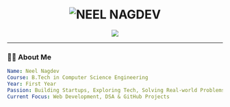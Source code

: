 
<!-- Profile README for NEEL NAGDEV -->

<h1 align="center">
  <img src="https://capsule-render.vercel.app/api?type=waving&color=0:000000,100:000000&height=200&section=header&text=NEEL%20NAGDEV&fontSize=50&fontColor=ffffff&fontAlignY=40" alt="NEEL NAGDEV" />
</h1>

<div align="center">
  <img src="https://readme-typing-svg.herokuapp.com?font=Fira+Code&weight=600&size=24&pause=1000&color=FFFFFF&center=true&vCenter=true&multiline=true&width=600&height=100&lines=Hey+there!+I'm+Neel+%F0%9F%91%8B;1st+Year+B.Tech+CSE+Student;Tech+Enthusiast+%F0%9F%9A%80;Aspiring+Startup+Founder+%F0%9F%92%BC" />
</div>

---

### 🧑‍💻 About Me

```yaml
Name: Neel Nagdev
Course: B.Tech in Computer Science Engineering
Year: First Year
Passion: Building Startups, Exploring Tech, Solving Real-world Problems
Current Focus: Web Development, DSA & GitHub Projects




